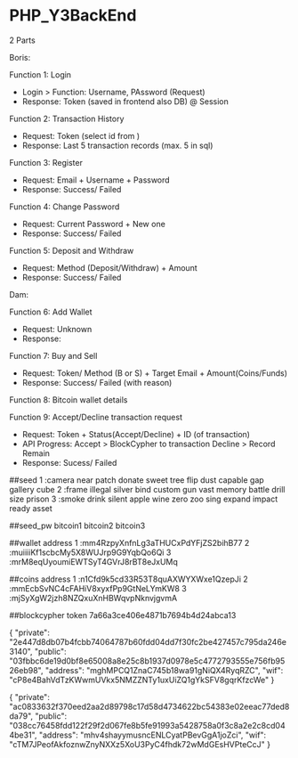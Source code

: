 # PHP_Y3BackEnd
2 Parts

Boris:

Function 1: Login
- Login > Function: Username, PAssword (Request)
- Response: Token (saved in frontend also DB) @ Session

Function 2: Transaction History
- Request: Token (select id from )
- Response: Last 5 transaction records (max. 5 in sql)

Function 3: Register
- Request: Email + Username + Password
- Response: Success/ Failed

Function 4: Change Password
- Request: Current Password + New one
- Response: Success/ Failed

Function 5: Deposit and Withdraw
- Request: Method (Deposit/Withdraw) + Amount
- Response: Success/ Failed

Dam:

Function 6: Add Wallet
- Request: Unknown
- Response: 

Function 7: Buy and Sell
- Request: Token/ Method (B or S) + Target Email + Amount(Coins/Funds)
- Response: Success/ Failed (with reason)

Function 8: Bitcoin wallet details


Function 9: Accept/Decline transaction request
- Request: Token + Status(Accept/Decline) + ID (of transaction)
- API Progress: Accept > BlockCypher to transaction
                Decline > Record Remain
- Response: Sucess/ Failed
            


##seed
1 :camera near patch donate sweet tree flip dust capable gap gallery cube
2 :frame illegal silver bind custom gun vast memory battle drill size prison
3 :smoke drink silent apple wine zero zoo sing expand impact ready asset


##seed_pw
bitcoin1
bitcoin2
bitcoin3

##wallet address
1 :mm4RzpyXnfnLg3aTHUCxPdYFjZS2bihB77
2 :muiiiiKf1scbcMy5X8WUJrp9G9YqbQo6Qi
3 :mrM8eqUyoumiEWTSyT4GVrJ8rBT8eJxUMq

##coins address
1 :n1Cfd9k5cd33R53T8quAXWYXWxe1QzepJi
2 :mmEcbSvNC4cFAHiV8xyxfPp9GtNeLYmKW8
3 :mjSyXgW2jzh8NZQxuXnHBWqvpNknvjgvmA

##blockcypher token
7a66a3ce406e4871b7694b4d24abca13



{
    "private": "2e447d8db07b4fcbb74064787b60fdd04dd7f30fc2be427457c795da246e3140",
    "public": "03fbbc6de19d0bf8e65008a8e25c8b1937d0978e5c4772793555e756fb9526eb98",
    "address": "mghMPCQ1ZnaC745b18wa91gNiQX4RyqRZC",
    "wif": "cP8e4BahVdTzKWwmUVkx5NMZZNTy1uxUiZQ1gYkSFV8gqrKfzcWe"
}

{
    "private": "ac0833632f370eed2aa2d89798c17d58d4734622bc54383e02eeac77ded8da79",
    "public": "038cc76458fdd122f29f2d067fe8b5fe91993a5428758a0f3c8a2e2c8cd044be31",
    "address": "mhv4shayymusncENLCyatPBevGgA1joZci",
    "wif": "cTM7JPeofAkfoznwZnyNXXz5XoU3PyC4fhdk72wMdGEsHVPteCcJ"
}
